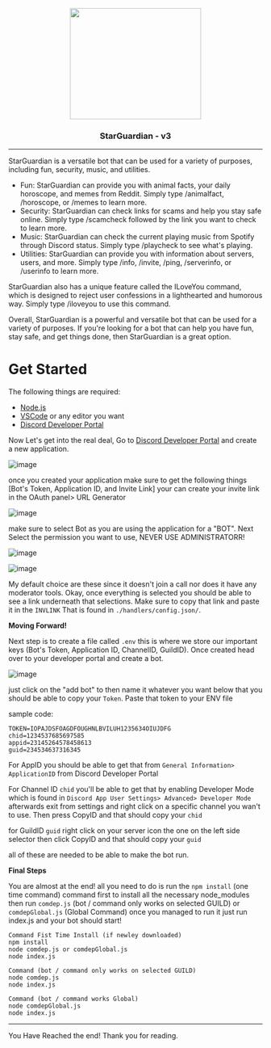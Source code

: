 <p align="center"><img src="https://github.com/SmartBotX/StarGuardian/assets/51787264/c83591ff-dca5-4852-9644-429c72022790" width="260" height="220"></p>


### <p align="center">StarGuardian - v3</p>
------------------------------------------------------
StarGuardian is a versatile bot that can be used for a variety of purposes, including fun, security, music, and utilities.

- Fun: StarGuardian can provide you with animal facts, your daily horoscope, and memes from Reddit. Simply type /animalfact, /horoscope, or /memes to learn more.
- Security: StarGuardian can check links for scams and help you stay safe online. Simply type /scamcheck followed by the link you want to check to learn more.
- Music: StarGuardian can check the current playing music from Spotify through Discord status. Simply type /playcheck to see what's playing.
- Utilities: StarGuardian can provide you with information about servers, users, and more. Simply type /info, /invite, /ping, /serverinfo, or /userinfo to learn more.

StarGuardian also has a unique feature called the ILoveYou command, which is designed to reject user confessions in a lighthearted and humorous way. Simply type /iloveyou to use this command.

Overall, StarGuardian is a powerful and versatile bot that can be used for a variety of purposes. If you're looking for a bot that can help you have fun, stay safe, and get things done, then StarGuardian is a great option.

# Get Started

The following things are required:
- [Node.js](https://nodejs.org/en)
- [VSCode](https://code.visualstudio.com/) or any editor you want
- [Discord Developer Portal](https://discord.com/developers/)

Now Let's get into the real deal, Go to [Discord Developer Portal](https://discord.com/developers/) and create a new application.

![image](https://user-images.githubusercontent.com/51787264/232237205-36f868bb-df87-4dda-94ee-99502595ac70.png)

once you created your application make sure to get the following things [Bot's Token, Application ID, and Invite Link] your can create your invite link in the OAuth panel> URL Generator

![image](https://user-images.githubusercontent.com/51787264/232237406-0ab32b23-810e-4fab-9078-fd2032f2e6cb.png)

make sure to select Bot as you are using the application for a "BOT". Next Select the permission you want to use, NEVER USE ADMINISTRATORR!

![image](https://user-images.githubusercontent.com/51787264/232237482-dc5f915f-fb93-44fc-8c7b-e25d03a13c21.png)

![image](https://user-images.githubusercontent.com/51787264/232237523-297c2848-fb60-453c-8865-4e00bcdee781.png)

My default choice are these since it doesn't join a call nor does it have any moderator tools. Okay, once everything is selected you should be able to see a link underneath that selections. Make sure to copy that link and paste it in the ```INVLINK``` That is found in ```./handlers/config.json/```.

**Moving Forward!**

Next step is to create a file called ```.env``` this is where we store our important keys (Bot's Token, Application ID, ChannelID, GuildID). Once created head over to your developer portal and create a bot.

![image](https://user-images.githubusercontent.com/51787264/232237797-1370b4aa-bbfd-49d1-a256-c4bb9b9cd57b.png)

just click on the "add bot" to then name it whatever you want below that you should be able to copy your ```Token```. Paste that token to your ENV file

sample code:
```
TOKEN=IOPAJDSFOAGDFOUGHNLBVILUH1235634OIUJDFG
chid=1234537685697585
appid=23145264578458613
guid=234534637316345
```
For AppID you should be able to get that from ```General Information> ApplicationID``` from Discord Developer Portal

For Channel ID ```chid``` you'll be able to get that by enabling Developer Mode which is found in ```Discord App User Settings> Advanced> Developer Mode``` afterwards exit from settings and right click on a specific channel you wan't to use. Then press CopyID and that should copy your ```chid```

for GuildID ```guid``` right click on your server icon the one on the left side selector then click CopyID and that should copy your ```guid```

all of these are needed to be able to make the bot run.

**Final Steps**

You are almost at the end! all you need to do is run the ```npm install``` (one time command) command first to install all the necessary node_modules then run ```comdep.js``` (bot / command only works on selected GUILD) or ```comdepGlobal.js``` (Global Command) once you managed to run it just run index.js and your bot should start!

```
Command Fist Time Install (if newley downloaded)
npm install
node comdep.js or comdepGlobal.js
node index.js
```

```
Command (bot / command only works on selected GUILD)
node comdep.js 
node index.js
```
```
Command (bot / command works Global)
node comdepGlobal.js 
node index.js
```

--------------------------------------------------------------------------------
You Have Reached the end! Thank you for reading.
